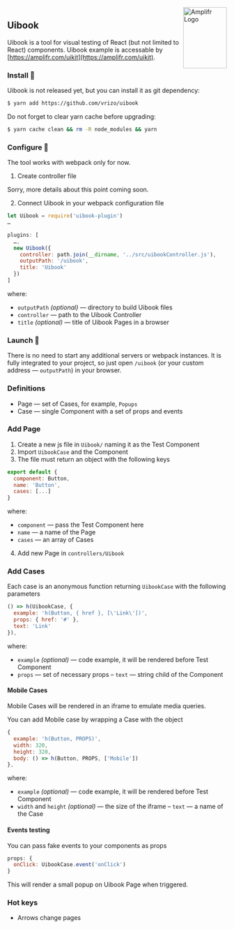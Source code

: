 
<a href="https://amplifr.com/?utm_source=babel-plugin-transform-typograf">
  <img width="100" height="140" align="right"
    alt="Amplifr Logo" src="https://amplifr-direct.s3-eu-west-1.amazonaws.com/social_images/image/37b580d9-3668-4005-8d5a-137de3a3e77c.png" />
</a>

## Uibook
Uibook is a tool for visual testing of React (but not limited to React)
components.
Uibook example is accessable by [https://amplifr.com/uikit](https://amplifr.com/uikit).

### Install :hatching_chick:

Uibook is not released yet, but you can install it as git dependency:

```bash
$ yarn add https://github.com/vrizo/uibook
```

Do not forget to clear yarn cache before upgrading:

```bash
$ yarn cache clean && rm -R node_modules && yarn
```

### Configure :hatched_chick:

The tool works with webpack only for now.

1. Create controller file

Sorry, more details about this point coming soon.

2. Connect Uibook in your webpack configuration file

```js
let Uibook = require('uibook-plugin')
…

plugins: [
  …,
  new Uibook({
    controller: path.join(__dirname, '../src/uibookController.js'),
    outputPath: '/uibook',
    title: 'Uibook'
  })
]
```

where:

- `outputPath` _(optional)_ — directory to build Uibook files
- `controller` — path to the Uibook Controller
- `title` _(optional)_ — title of Uibook Pages in a browser

### Launch :rocket:

There is no need to start any additional servers or webpack instances.
It is fully integrated to your project, so just open `/uibook`
(or your custom address — `outputPath`) in your browser.

### Definitions

- Page — set of Cases, for example, `Popups`
- Case — single Component with a set of props and events

### Add Page

1. Create a new js file in `Uibook/` naming it as the Test Component
2. Import `UibookCase` and the Component
3. The file must return an object with the following keys

```js
export default {
  component: Button,
  name: 'Button',
  cases: [...]
}
```

where:
- `component` — pass the Test Component here
- `name` — a name of the Page
- `cases` — an array of Cases

4. Add new Page in `controllers/Uibook`

### Add Cases

Each case is an anonymous function returning `UibookCase` with
the following parameters

```js
() => h(UibookCase, {
  example: 'h(Button, { href }, [\'Link\'])',
  props: { href: '#' },
  text: 'Link'
}),
```

where:

- `example` _(optional)_ — code example, it will be rendered
before Test Component
- `props` — set of necessary props
– `text` — string child of the Component
<!-- - `i18n` _(optional)_ -->

#### Mobile Cases
Mobile Cases will be rendered in an iframe to emulate
media queries.

You can add Mobile case by wrapping a Case with the object

```js
{
  example: 'h(Button, PROPS)',
  width: 320,
  height: 320,
  body: () => h(Button, PROPS, ['Mobile'])
},
```

where:
- `example` _(optional)_ — code example, it will be rendered
before Test Component
- `width` and `height` _(optional)_ — the size of the iframe
– `text` — a name of the Case

#### Events testing
You can pass fake events to your components as props

```js
props: {
  onClick: UibookCase.event('onClick')
}
```

This will render a small popup on Uibook Page when triggered.

### Hot keys

- Arrows change pages
